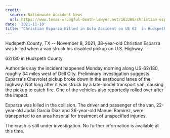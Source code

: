 ```yaml
---
credit:
  source: Nationwide Accident News
  url: https://www.texas-wrongful-death-lawyer.net/163380/christian-esparza-accident-us-62-180-hudspeth-co-tx.htm
date: '2021-11-10'
title: "Christian Esparza Killed in Auto Accident on US 62  in Hudspeth Co TX"
---
```

Hudspeth County, TX -- November 8, 2021, 38-year-old Christian Esparza was killed when a van struck his disabled pickup on U.S. Highway 

62/180 in Hudspeth County.

Authorities say the incident happened Monday morning along US-62/180, roughly 34 miles west of Dell City. Preliminary investigation
suggests Esparza's Chevrolet pickup broke down in the eastbound lanes of the highway. Not long after it was struck by a late-model 
transport van, causing the pickup to catch fire. One of the vehicles also reportedly rolled over after the impact.

Esparza was killed in the collision. The driver and passenger of the van, 22-year-old Jodai Garcia Diaz and 36-year-old Manuel Ramirez, were transported to an area hospital for treatment of unspecified injuries.

The crash is still under investigation. No further information is available at this time.
